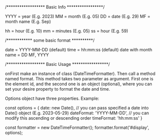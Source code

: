 /****************** Basic Info *****************/

YYYY = year (E.g. 2023)
MM = month (E.g. 05)
DD = date (E.g. 29)
MF = month name (E.g. Sep)

hh = hour (E.g. 10)
mm = minutes (E.g. 05)
ss = hour (E.g. 59)


/************ some basic format **********/

date = YYYY-MM-DD (default)
time = hh:mm:ss (default)
date with month name = DD MF, YYYY 



/****************** Basic Usage *****************/

onFirst make an instance of class (DateTimeFormatter). Then call a method named format. This method takes two parameter
as argument. First one is the element id, and the second one is an object (optional), where you can set your desire property to format the date and time.

Options object have three properties. Example:

const options = {
    date: new Date(), // you can pass specified a date into Date() object (E.g. 2023-05-29)
    dateFormat: 'YYYY-MM-DD', // you can modify this ascending or descending order
    timeFormat: 'hh:mm:ss'
}

const formatter = new DateTimeFormatter();
formatter.format('#display', options);
